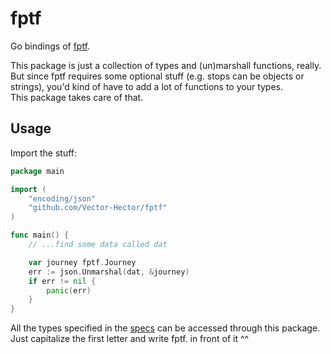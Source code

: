 # fptf

Go bindings
of [fptf](https://github.com/public-transport/friendly-public-transport-format/blob/1.2.1/spec/readme.md).

This package is just a collection of types and (un)marshall functions, really.
But since fptf requires some optional stuff (e.g. stops can be objects or strings), 
you'd kind of have to add a lot of functions to your types. \
This package takes care of that. 

## Usage

Import the stuff:

```go
package main

import (
	"encoding/json"
	"github.com/Vector-Hector/fptf"
)

func main() {
	// ...find some data called dat

	var journey fptf.Journey
	err := json.Unmarshal(dat, &journey)
	if err != nil {
		panic(err)
	}
}
```

All the types specified in the [specs](https://github.com/public-transport/friendly-public-transport-format/blob/1.2.1/spec/readme.md)
can be accessed through this package. \
Just capitalize the first letter and write fptf. in front of it ^^
